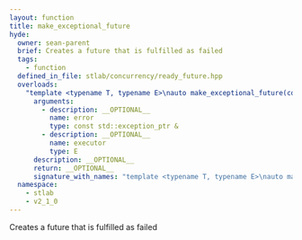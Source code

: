 ```yaml
---
layout: function
title: make_exceptional_future
hyde:
  owner: sean-parent
  brief: Creates a future that is fulfilled as failed
  tags:
    - function
  defined_in_file: stlab/concurrency/ready_future.hpp
  overloads:
    "template <typename T, typename E>\nauto make_exceptional_future(const std::exception_ptr &, E) -> future<T>":
      arguments:
        - description: __OPTIONAL__
          name: error
          type: const std::exception_ptr &
        - description: __OPTIONAL__
          name: executor
          type: E
      description: __OPTIONAL__
      return: __OPTIONAL__
      signature_with_names: "template <typename T, typename E>\nauto make_exceptional_future(const std::exception_ptr & error, E executor) -> future<T>"
  namespace:
    - stlab
    - v2_1_0
---
```


Creates a future that is fulfilled as failed
